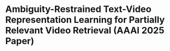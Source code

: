# Ambiguity-Restrained Text-Video Representation Learning for Partially Relevant Video Retrieval (AAAI 2025 Paper)
